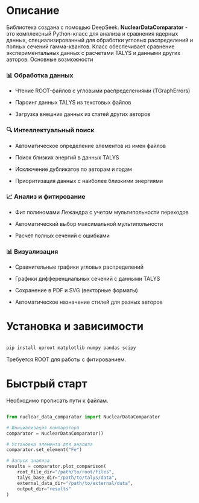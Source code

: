 # Описание
Библиотека создана с помощью DeepSeek. 
**NuclearDataComparator** - это комплексный Python-класс для анализа и сравнения ядерных данных, специализированный для обработки угловых распределений и полных сечений гамма-квантов. Класс обеспечивает сравнение экспериментальных данных с расчетами TALYS и данными других авторов.
Основные возможности
### 📊 Обработка данных

   * Чтение ROOT-файлов с угловыми распределениями (TGraphErrors)

   * Парсинг данных TALYS из текстовых файлов

   * Загрузка внешних данных из статей других авторов

### 🔍 Интеллектуальный поиск

   * Автоматическое определение элементов из имен файлов

   * Поиск близких энергий в данных TALYS

   * Исключение дубликатов по авторам и годам

   * Приоритизация данных с наиболее близкими энергиями

### 📈 Анализ и фитирование

   * Фит полиномами Лежандра с учетом мультипольности переходов

   * Автоматический выбор максимальной мультипольности

   * Расчет полных сечений с ошибками

### 📊 Визуализация

   * Сравнительные графики угловых распределений

   * Графики дифференциальных сечений с данными TALYS

   * Сохранение в PDF и SVG (векторные форматы)

   * Автоматическое назначение стилей для разных авторов

# Установка и зависимости
```bash

pip install uproot matplotlib numpy pandas scipy
```
Требуется ROOT для работы с фитированием.
# Быстрый старт
Необходимо прописать пути к файлам.
```python

from nuclear_data_comparator import NuclearDataComparator

# Инициализация компаратора
comparator = NuclearDataComparator()

# Установка элемента для анализа
comparator.set_element("Fe")

# Запуск анализа
results = comparator.plot_comparison(
    root_file_dir="/path/to/root/files",
    talys_base_dir="/path/to/talys/data", 
    external_data_dir="/path/to/external/data",
    output_dir="results"
)
```
